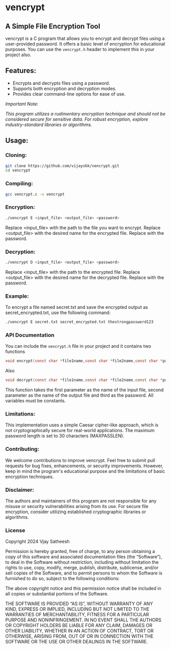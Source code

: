 # vencrypt
## A Simple File Encryption Tool

vencrypt is a C program that allows you to encrypt and decrypt files using a user-provided password. It offers a basic level of encryption for educational purposes. You can use the ```vencrypt.h``` header to implement this in your project also.

## Features:

- Encrypts and decrypts files using a password.
- Supports both encryption and decryption modes.
- Provides clear command-line options for ease of use.

*Important Note:*

*This program utilizes a rudimentary encryption technique and should not be considered secure for sensitive data. For robust encryption, explore industry-standard libraries or algorithms.*

## Usage:

### Cloning:

```bash
git clone https://github.com/vijayskk/vencrypt.git 
cd vencrypt
```

### Compiling:

```bash
gcc vencrypt.c -o vencrypt
```

### Encryption:

```bash
./vencrypt E <input_file> <output_file> <password>
```

Replace <input_file> with the path to the file you want to encrypt.
Replace <output_file> with the desired name for the encrypted file.
Replace <password> with the password.

### Decryption:

```bash
./vencrypt D <input_file> <output_file> <password>
```

Replace <input_file> with the path to the encrypted file.
Replace <output_file> with the desired name for the decrypted file.
Replace <password> with the password.


### Example:

To encrypt a file named secret.txt and save the encrypted output as secret_encrypted.txt, use the following command:

```bash
./vencrypt E secret.txt secret_encrypted.txt thestrongpassword123
```

### API Documentation

You can include the ```vencrypt.h``` file in your project and it contains two functions
```c
void encrypt(const char *file1name,const char *file2name,const char *pass);
```
Also
```c
void decrypt(const char *file1name,const char *file2name,const char *pass);
```

This function takes the first parameter as the name of the input file, second parameter as the name of the output file and third as the password. All variables must be constants.

### Limitations:

This implementation uses a simple Caesar cipher-like approach, which is not cryptographically secure for real-world applications.
The maximum password length is set to 30 characters (MAXPASSLEN).

### Contributing:

We welcome contributions to improve vencrypt. Feel free to submit pull requests for bug fixes, enhancements, or security improvements. However, keep in mind the program's educational purpose and the limitations of basic encryption techniques.

### Disclaimer:

The authors and maintainers of this program are not responsible for any misuse or security vulnerabilities arising from its use. For secure file encryption, consider utilizing established cryptographic libraries or algorithms.

### License

Copyright 2024 Vjay Satheesh

Permission is hereby granted, free of charge, to any person obtaining a copy of this software and associated documentation files (the “Software”), to deal in the Software without restriction, including without limitation the rights to use, copy, modify, merge, publish, distribute, sublicense, and/or sell copies of the Software, and to permit persons to whom the Software is furnished to do so, subject to the following conditions:

The above copyright notice and this permission notice shall be included in all copies or substantial portions of the Software.

THE SOFTWARE IS PROVIDED “AS IS”, WITHOUT WARRANTY OF ANY KIND, EXPRESS OR IMPLIED, INCLUDING BUT NOT LIMITED TO THE WARRANTIES OF MERCHANTABILITY, FITNESS FOR A PARTICULAR PURPOSE AND NONINFRINGEMENT. IN NO EVENT SHALL THE AUTHORS OR COPYRIGHT HOLDERS BE LIABLE FOR ANY CLAIM, DAMAGES OR OTHER LIABILITY, WHETHER IN AN ACTION OF CONTRACT, TORT OR OTHERWISE, ARISING FROM, OUT OF OR IN CONNECTION WITH THE SOFTWARE OR THE USE OR OTHER DEALINGS IN THE SOFTWARE.